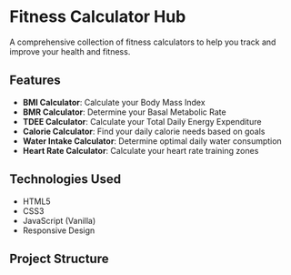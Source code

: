 # Fitness Calculator Hub

A comprehensive collection of fitness calculators to help you track and improve your health and fitness.

## Features

- **BMI Calculator**: Calculate your Body Mass Index
- **BMR Calculator**: Determine your Basal Metabolic Rate
- **TDEE Calculator**: Calculate your Total Daily Energy Expenditure
- **Calorie Calculator**: Find your daily calorie needs based on goals
- **Water Intake Calculator**: Determine optimal daily water consumption
- **Heart Rate Calculator**: Calculate your heart rate training zones

## Technologies Used

- HTML5
- CSS3
- JavaScript (Vanilla)
- Responsive Design

## Project Structure

